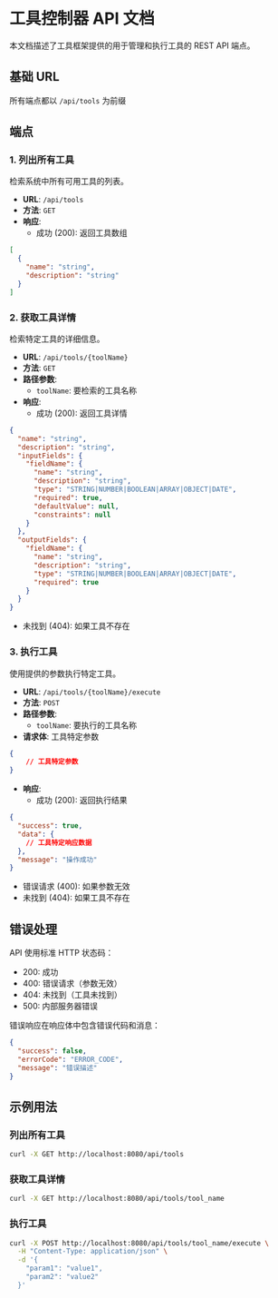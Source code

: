 # 工具控制器 API 文档

本文档描述了工具框架提供的用于管理和执行工具的 REST API 端点。

## 基础 URL
所有端点都以 `/api/tools` 为前缀

## 端点

### 1. 列出所有工具
检索系统中所有可用工具的列表。

- **URL**: `/api/tools`
- **方法**: `GET`
- **响应**: 
  - 成功 (200): 返回工具数组
```json
[
  {
    "name": "string",
    "description": "string"
  }
]
```

### 2. 获取工具详情
检索特定工具的详细信息。

- **URL**: `/api/tools/{toolName}`
- **方法**: `GET`
- **路径参数**:
  - `toolName`: 要检索的工具名称
- **响应**:
  - 成功 (200): 返回工具详情
```json
{
  "name": "string",
  "description": "string",
  "inputFields": {
    "fieldName": {
      "name": "string",
      "description": "string",
      "type": "STRING|NUMBER|BOOLEAN|ARRAY|OBJECT|DATE",
      "required": true,
      "defaultValue": null,
      "constraints": null
    }
  },
  "outputFields": {
    "fieldName": {
      "name": "string",
      "description": "string",
      "type": "STRING|NUMBER|BOOLEAN|ARRAY|OBJECT|DATE",
      "required": true
    }
  }
}
```
  - 未找到 (404): 如果工具不存在

### 3. 执行工具
使用提供的参数执行特定工具。

- **URL**: `/api/tools/{toolName}/execute`
- **方法**: `POST`
- **路径参数**:
  - `toolName`: 要执行的工具名称
- **请求体**: 工具特定参数
```json
{
    // 工具特定参数
}
```
- **响应**:
  - 成功 (200): 返回执行结果
```json
{
  "success": true,
  "data": {
    // 工具特定响应数据
  },
  "message": "操作成功"
}
```
  - 错误请求 (400): 如果参数无效
  - 未找到 (404): 如果工具不存在

## 错误处理

API 使用标准 HTTP 状态码：
- 200: 成功
- 400: 错误请求（参数无效）
- 404: 未找到（工具未找到）
- 500: 内部服务器错误

错误响应在响应体中包含错误代码和消息：
```json
{
  "success": false,
  "errorCode": "ERROR_CODE",
  "message": "错误描述"
}
```

## 示例用法

### 列出所有工具
```bash
curl -X GET http://localhost:8080/api/tools
```

### 获取工具详情
```bash
curl -X GET http://localhost:8080/api/tools/tool_name
```

### 执行工具
```bash
curl -X POST http://localhost:8080/api/tools/tool_name/execute \
  -H "Content-Type: application/json" \
  -d '{
    "param1": "value1",
    "param2": "value2"
  }'
```